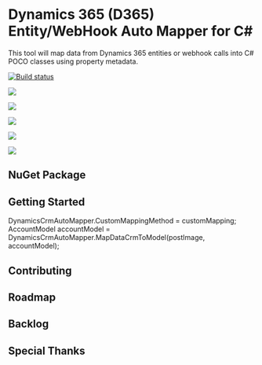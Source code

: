 # Dynamics 365 (D365) Entity/WebHook Auto Mapper for C#
This tool will map data from Dynamics 365 entities or webhook calls into C# POCO classes using property metadata.

[![Build status](https://ci.appveyor.com/api/projects/status/7y6wth92quqr4ssn?svg=true)](https://ci.appveyor.com/project/mrjamiebowman/dynamics-365-automapper)

![](https://img.shields.io/github/issues/mrjamiebowman/Dynamics-365-AutoMapper.svg?style=for-the-badge)

![](https://img.shields.io/github/forks/mrjamiebowman/Dynamics-365-AutoMapper.svg?style=for-the-badge)

![](https://img.shields.io/github/stars/mrjamiebowman/Dynamics-365-AutoMapper.svg?style=for-the-badge)

![](https://img.shields.io/github/license/mrjamiebowman/Dynamics-365-AutoMapper.svg?style=for-the-badge)

![](https://img.shields.io/twitter/url/https/github.com/mrjamiebowman/Dynamics-365-AutoMapper.svg?style=social?style=for-the-badge)



## NuGet Package

## Getting Started

DynamicsCrmAutoMapper<AccountModel>.CustomMappingMethod = customMapping<AccountModel>;  
AccountModel accountModel = DynamicsCrmAutoMapper<AccountModel>.MapDataCrmToModel(postImage, accountModel);

## Contributing

## Roadmap

## Backlog

## Special Thanks
